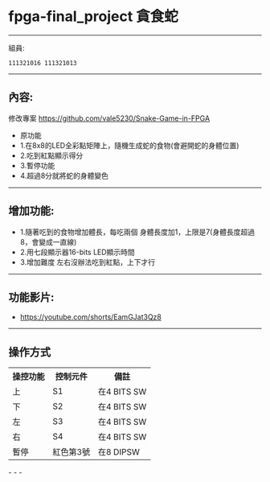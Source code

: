 # fpga-final_project 貪食蛇
- - -
組員:
```
111321016 111321013
```
- - -
## 內容:
修改專案 https://github.com/vale5230/Snake-Game-in-FPGA
* 原功能
* 1.在8x8的LED全彩點矩陣上，隨機生成蛇的食物(會避開蛇的身體位置)
* 2.吃到紅點顯示得分
* 3.暫停功能 
* 4.超過8分就將蛇的身體變色 
- - -
## 增加功能:
* 1.隨著吃到的食物增加體長，每吃兩個 身體長度加1，上限是7(身體長度超過8，會變成一直線)
* 2.用七段顯示器16-bits LED顯示時間
* 3.增加難度 左右沒辦法吃到紅點，上下才行
- - -
## 功能影片:
* https://youtube.com/shorts/EamGJat3Qz8
- - -
## 操作方式
<table>
  <tr>
    <th>操控功能</th>
    <th>控制元件</th>
    <th>備註</th>
  </tr>
  <tr>
    <td>上</td>
    <td>S1</td>
    <td>在4 BITS SW</td>
  </tr>
  <tr>
    <td>下</td>
    <td>S2</td>
    <td>在4 BITS SW</td>
  </tr>
  <tr>
    <td>左</td>
    <td>S3</td>
    <td>在4 BITS SW</td>
  </tr>
  <tr>
    <td>右</td>
    <td>S4</td>
    <td>在4 BITS SW</td>
  </tr>
  <tr>
    <td>暫停</td>
    <td>紅色第3號</td>
    <td>在8 DIPSW</td>
  </tr>
</table>
- - -
